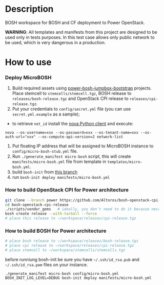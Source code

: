 # Description

BOSH workspace for BOSH and CF deployment to Power OpenStack.

__WARNING__: All templates and manifests from this project are designed to be used only in tests purposes. In this test case allows only public network to be used, which is very dangerous in a production.

# How to use

### Deploy MicroBOSH

1. Build required assets using [power-bosh-jumpbox-bootstrap](https://github.com/Altoros/power-bosh-jumpbox-bootstrap) projects. Place stemcell to `stemcells/stemcell.tgz`, BOSH release to `releases/bosh-release.tgz` and OpenStack CPI release to `releases/cpi-release.tgz`.
1. Put your credentials to `config/secret.yml` file (you can use `secret.yml.example` as a sample);
  -  to retrieve `net_id` install the [nova Python client](https://github.com/openstack/python-novaclient) and execute:
```
nova --os-username=xxx --os-password=xxx --os-tenant-name=xxx --os-auth-url="xxx" --os-compute-api-version=2 network-list 
```
1. Put floating IP address that will be assigned to MicroBOSH instance to `config/micro-bosh-stub.yml` file.
1. Run `./generate_manifest micro-bosh` script, this will create `manifests/micro-bosh.yml` file from template in `templates/micro-bosh.yml`.
1. build `bosh-init` from [this branch](https://github.com/Altoros/bosh-init/tree/power-v0.0.51)
1. run `bosh-init deploy manifests/micro-bosh.yml`

### How to build OpenStack CPI for Power architecture
```bash
git clone --branch power https://github.com/Altoros/bosh-openstack-cpi-release.git
cd bosh-openstack-cpi-release
./scripts/vendor_gems   # ideally, you don't need to do it because necessary gems will be in repo
bosh create release --with-tarball --force
# place this release to ~/workspace/releases/cpi-release.tgz
```

### How to build BOSH for Power architecture

```bash
# place bosh release to ~/workspace/releases/bosh-release.tgz
# place cpi release to ~/workspace/releases/cpi-release.tgz
# place stemcell to ~/workspace/stemcells/stemcells.tgz
```

before runniung bosh-init be sure you have `~/.ssh/id_rsa.pub` and `~/.ssh/id_rsa.pem` files on your instance.

```
./generate_manifest micro-bosh config/micro-bosh.yml
BOSH_INIT_LOG_LEVEL=DEBUG bosh-init deploy manifests/micro-bosh.yml
```
